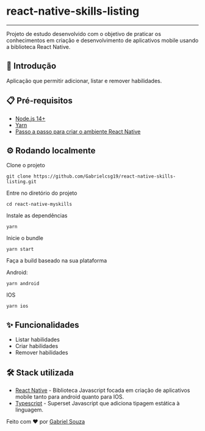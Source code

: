 
# react-native-skills-listing

---
Projeto de estudo desenvolvido com o objetivo de praticar os conhecimentos em criação e desenvolvimento de aplicativos mobile usando a biblioteca React Native.
## 🚀 Introdução

Aplicação que permitir adicionar, listar e remover habilidades.
## :clipboard: Pré-requisitos

- [Node.js 14+](https://nodejs.org/en/download/)
- [Yarn](https://yarnpkg.com/getting-started/install)
- [Passo a passo para criar o ambiente React Native](https://react-native.rocketseat.dev/)

## :gear: Rodando localmente

Clone o projeto

```
git clone https://github.com/Gabrielcsg19/react-native-skills-listing.git
```

Entre no diretório do projeto

```
cd react-native-myskills
```

Instale as dependências

```
yarn
```

Inicie o bundle

```
yarn start
```

Faça a build baseado na sua plataforma

Android:
```
yarn android
```
IOS
```
yarn ios
```
## :sparkles: Funcionalidades

- Listar habilidades
- Criar habilidades
- Remover habilidades
## :hammer_and_wrench: Stack utilizada

- [React Native](https://reactnative.dev/) - Biblioteca Javascript focada em criação de aplicativos mobile tanto para android quanto para IOS.
- [Typescript](https://www.typescriptlang.org/) - Superset Javascript que adiciona tipagem estática à linguagem.

Feito com :heart: por [Gabriel Souza](https://github.com/Gabrielcsg19)